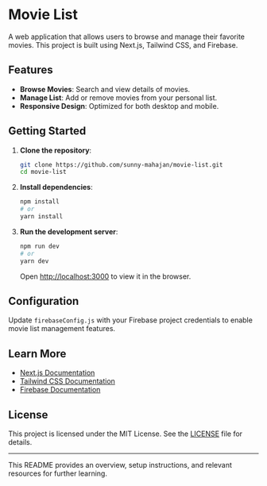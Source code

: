 # Movie List

A web application that allows users to browse and manage their favorite movies. This project is built using Next.js, Tailwind CSS, and Firebase.

## Features

- **Browse Movies**: Search and view details of movies.
- **Manage List**: Add or remove movies from your personal list.
- **Responsive Design**: Optimized for both desktop and mobile.

## Getting Started

1. **Clone the repository**:
   ```bash
   git clone https://github.com/sunny-mahajan/movie-list.git
   cd movie-list
   ```

2. **Install dependencies**:
   ```bash
   npm install
   # or
   yarn install
   ```

3. **Run the development server**:
   ```bash
   npm run dev
   # or
   yarn dev
   ```
   Open [http://localhost:3000](http://localhost:3000) to view it in the browser.

## Configuration

Update `firebaseConfig.js` with your Firebase project credentials to enable movie list management features.

## Learn More

- [Next.js Documentation](https://nextjs.org/docs)
- [Tailwind CSS Documentation](https://tailwindcss.com/docs)
- [Firebase Documentation](https://firebase.google.com/docs)

## License

This project is licensed under the MIT License. See the [LICENSE](LICENSE) file for details.

---

This README provides an overview, setup instructions, and relevant resources for further learning.
